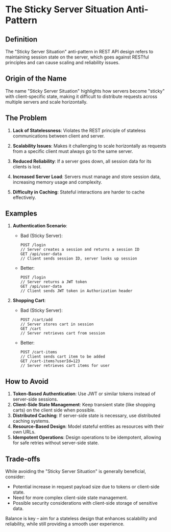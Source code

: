 # The Sticky Server Situation Anti-Pattern

## Definition
The "Sticky Server Situation" anti-pattern in REST API design refers to maintaining session state on the server, which goes against RESTful principles and can cause scaling and reliability issues.

## Origin of the Name
The name "Sticky Server Situation" highlights how servers become "sticky" with client-specific state, making it difficult to distribute requests across multiple servers and scale horizontally.

## The Problem
1. **Lack of Statelessness**: Violates the REST principle of stateless communications between client and server.

2. **Scalability Issues**: Makes it challenging to scale horizontally as requests from a specific client must always go to the same server.

3. **Reduced Reliability**: If a server goes down, all session data for its clients is lost.

4. **Increased Server Load**: Servers must manage and store session data, increasing memory usage and complexity.

5. **Difficulty in Caching**: Stateful interactions are harder to cache effectively.

## Examples
1. **Authentication Scenario**:
   - Bad (Sticky Server): 
     ```
     POST /login
     // Server creates a session and returns a session ID
     GET /api/user-data
     // Client sends session ID, server looks up session
     ```
   - Better: 
     ```
     POST /login
     // Server returns a JWT token
     GET /api/user-data
     // Client sends JWT token in Authorization header
     ```

2. **Shopping Cart**:
   - Bad (Sticky Server):
     ```
     POST /cart/add
     // Server stores cart in session
     GET /cart
     // Server retrieves cart from session
     ```
   - Better:
     ```
     POST /cart-items
     // Client sends cart item to be added
     GET /cart-items?userId=123
     // Server retrieves cart items for user
     ```

## How to Avoid
1. **Token-Based Authentication**: Use JWT or similar tokens instead of server-side sessions.
2. **Client-Side State Management**: Keep transient state (like shopping carts) on the client side when possible.
3. **Distributed Caching**: If server-side state is necessary, use distributed caching systems.
4. **Resource-Based Design**: Model stateful entities as resources with their own URLs.
5. **Idempotent Operations**: Design operations to be idempotent, allowing for safe retries without server-side state.

## Trade-offs
While avoiding the "Sticky Server Situation" is generally beneficial, consider:
- Potential increase in request payload size due to tokens or client-side state.
- Need for more complex client-side state management.
- Possible security considerations with client-side storage of sensitive data.

Balance is key – aim for a stateless design that enhances scalability and reliability, while still providing a smooth user experience.

